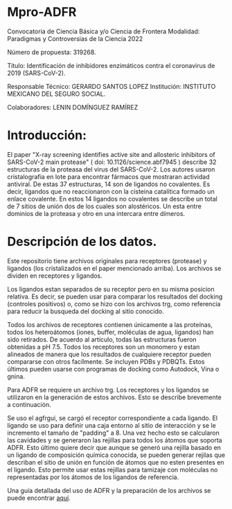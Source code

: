 # Mpro-ADFR
Convocatoria de Ciencia Básica y/o Ciencia de Frontera Modalidad: Paradigmas y Controversias de la Ciencia 2022  

Número de propuesta: 319268. 

Título: Identificación de inhibidores enzimáticos contra el coronavirus de 2019 (SARS-CoV-2). 

Responsable Técnico: GERARDO SANTOS LOPEZ Institución: INSTITUTO MEXICANO DEL SEGURO SOCIAL. 

Colaboradores: LENIN DOMÍNGUEZ RAMÍREZ 

# Introducción:

El paper "X-ray screening identifies active site and allosteric inhibitors of SARS-CoV-2 main protease" ( doi: 10.1126/science.abf7945 ) describe 32 estructuras de la proteasa del virus del SARS-CoV-2. Los autores usaron cristalografia en lote para encontrar fármacos que mostraran actividad antiviral.
De estas 37 estructuras, 14 son de ligandos no covalentes. Es decir, ligandos que no reaccionaron con la cisteina catalítica formado un enlace covalente. En estos 14 ligandos no covalentes se describe un total de 7 sitios de unión dos de los cuales son alostéricos. Un esta entre dominios de la proteasa y otro en una intercara entre dímeros. 

# Descripción de los datos.

Este repositorio tiene archivos originales para receptores (protease) y ligandos (los cristalizados en el paper mencionado arriba). Los archivos se dividen en receptores y ligandos. 

Los ligandos estan separados de su receptor pero en su misma posicion relativa. Es decir, se pueden usar para comparar los resultados del docking (controles positivos) o, como se hizo con los archivos trg, como referencia para reducir la busqueda del docking al sitio conocido.

Todos los archivos de receptores contienen únicamente a las proteínas, todos los heteroátomos (iones, buffer, moléculas de agua, ligandos) han sido retirados. De acuerdo al artículo, todas las estructuras fueron obtenidas a pH 7.5. Todos los receptores son un monomero y estan alineados de manera que los resultados de cualquiere receptor pueden compararse con otros facílmente. Se incluyen PDBs y PDBQTs. Estos últimos pueden usarse con programas de docking como Autodock, Vina o gnina. 

Para ADFR se requiere un archivo trg. Los receptores y los ligandos se utilizaron en la generación de estos archivos. Esto se describe brevemente a continuación. 

Se uso el agfrgui, se cargó el receptor correspondiente a cada ligando. El ligando se uso para definir una caja entorno al sitio de interacción y se le incremento el tamaño de "padding" a 8. Una vez hecho esto se calcularon las cavidades y se generaron las rejillas para todos los átomos que soporta ADFR. 
Esto último quiere decir que aunque se generó una rejilla basado en un ligando de composición química conocida, se pueden generar rejilas que describan el sitio de unión en función de átomos que no esten presentes en el ligando. Esto permite usar estas rejillas para tamizaje con moléculas no representadas por los átomos de los ligandos de referencia.

Una guía detallada del uso de ADFR y la preparación de los archivos se puede encontrar [aquí](https://github.com/leninkelvin/ADFR-of-varying-flexibility).

